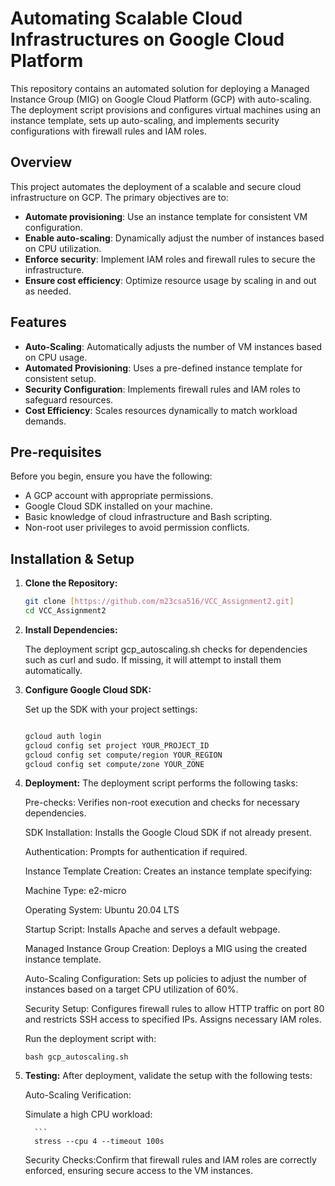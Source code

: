 # Automating Scalable Cloud Infrastructures on Google Cloud Platform

This repository contains an automated solution for deploying a Managed Instance Group (MIG) on Google Cloud Platform (GCP) with auto-scaling. The deployment script provisions and configures virtual machines using an instance template, sets up auto-scaling, and implements security configurations with firewall rules and IAM roles.
## Overview

This project automates the deployment of a scalable and secure cloud infrastructure on GCP. The primary objectives are to:

- **Automate provisioning**: Use an instance template for consistent VM configuration.
- **Enable auto-scaling**: Dynamically adjust the number of instances based on CPU utilization.
- **Enforce security**: Implement IAM roles and firewall rules to secure the infrastructure.
- **Ensure cost efficiency**: Optimize resource usage by scaling in and out as needed.

## Features

- **Auto-Scaling**: Automatically adjusts the number of VM instances based on CPU usage.
- **Automated Provisioning**: Uses a pre-defined instance template for consistent setup.
- **Security Configuration**: Implements firewall rules and IAM roles to safeguard resources.
- **Cost Efficiency**: Scales resources dynamically to match workload demands.

## Pre-requisites

Before you begin, ensure you have the following:

- A GCP account with appropriate permissions.
- Google Cloud SDK installed on your machine.
- Basic knowledge of cloud infrastructure and Bash scripting.
- Non-root user privileges to avoid permission conflicts.

## Installation & Setup

1. **Clone the Repository:**

   ```bash
   git clone [https://github.com/m23csa516/VCC_Assignment2.git]
   cd VCC_Assignment2
   
2. **Install Dependencies:**

   The deployment script gcp_autoscaling.sh checks for dependencies such as curl and sudo. If missing, it will attempt to install them automatically.

3. **Configure Google Cloud SDK:**

   Set up the SDK with your project settings:
   
      ```bash
   
      gcloud auth login
      gcloud config set project YOUR_PROJECT_ID
      gcloud config set compute/region YOUR_REGION
      gcloud config set compute/zone YOUR_ZONE

4. **Deployment:**
   The deployment script performs the following tasks:
   
   Pre-checks: Verifies non-root execution and checks for necessary dependencies.
   
   SDK Installation: Installs the Google Cloud SDK if not already present.
   
   Authentication: Prompts for authentication if required.
   
   Instance Template Creation: Creates an instance template specifying:
   
   Machine Type: e2-micro
   
   Operating System: Ubuntu 20.04 LTS
   
   Startup Script: Installs Apache and serves a default webpage.
   
   Managed Instance Group Creation: Deploys a MIG using the created instance template.
   
   Auto-Scaling Configuration: Sets up policies to adjust the number of instances based on a target CPU utilization of 60%.
   
   Security Setup: Configures firewall rules to allow HTTP traffic on port 80 and restricts SSH access to specified IPs. Assigns necessary IAM roles.
   
   Run the deployment script with:

      ```
      bash gcp_autoscaling.sh
      
5. **Testing:**
   After deployment, validate the setup with the following tests:
   
   Auto-Scaling Verification:
   
   Simulate a high CPU workload:
   
         ```
         stress --cpu 4 --timeout 100s
      
    Security Checks:Confirm that firewall rules and IAM roles are correctly enforced, ensuring secure access to the VM instances.


